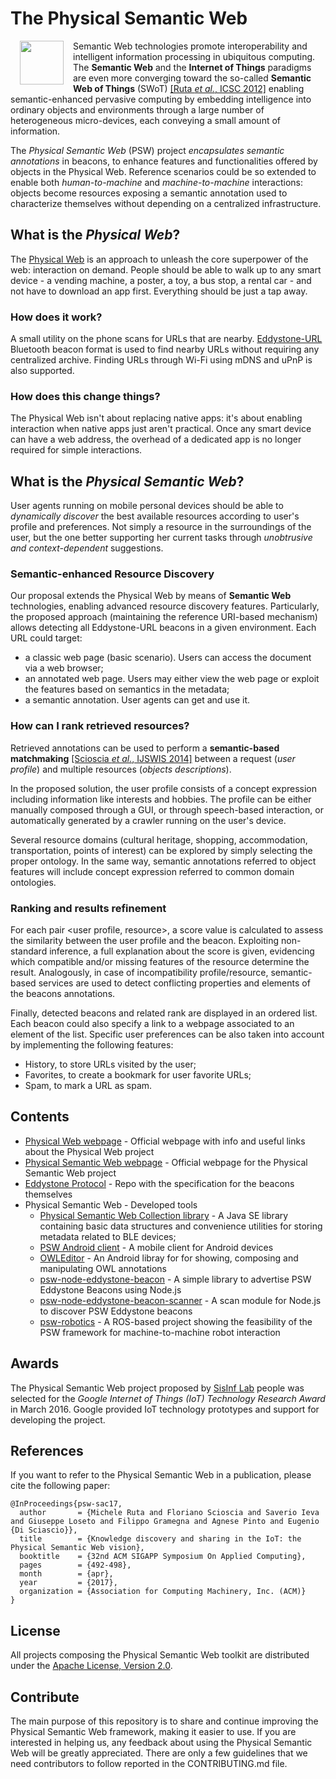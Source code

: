 # The Physical Semantic Web

<img align="left" src="http://sisinflab.poliba.it/swottools/physicalweb/img/psw.png" hspace="15" width="70px" style="float: left">

Semantic Web technologies promote interoperability and intelligent information processing in ubiquitous computing. The **Semantic Web** and the **Internet of Things** paradigms are even more converging toward the so-called **Semantic Web of Things** (SWoT) [[Ruta *et al.*, ICSC 2012]](http://sisinflab.poliba.it/publications/2012/RSD12/) enabling semantic-enhanced pervasive computing by embedding intelligence into ordinary objects and environments through a large number of heterogeneous micro-devices, each conveying a small amount of information.	

The *Physical Semantic Web* (PSW) project *encapsulates semantic annotations* in beacons, to enhance features and functionalities offered by objects in the Physical Web. Reference scenarios could be so extended to enable both *human-to-machine* and *machine-to-machine* interactions: objects become resources exposing a semantic annotation used to characterize themselves without depending on a centralized infrastructure.

## What is the *Physical Web*?

The [Physical Web](https://google.github.io/physical-web/) is an approach to unleash the core superpower of the web: interaction on demand. People should be able to walk up to any smart device - a vending machine, a poster, a toy, a bus stop, a rental car - and not have to download an app first. Everything should be just a tap away. 

### How does it work? 
A small utility on the phone scans for URLs that are nearby. [Eddystone-URL](https://github.com/google/eddystone) Bluetooth beacon format is used to find nearby URLs without requiring any centralized archive. Finding URLs through Wi-Fi using mDNS and uPnP is also supported.

### How does this change things? 
The Physical Web isn't about replacing native apps: it's about enabling interaction when native apps just aren't practical. Once any smart device can have a web address, the overhead of a dedicated app is no longer required for simple interactions.

## What is the *Physical Semantic Web*?

User agents running on mobile personal devices should be able to *dynamically discover* the best available resources according to user's profile and preferences. Not simply a resource in the surroundings of the user, but the one better supporting her current tasks through *unobtrusive and context-dependent* suggestions.

### Semantic-enhanced Resource Discovery
Our proposal extends the Physical Web by means of **Semantic Web** technologies, enabling advanced resource discovery features. Particularly, the proposed approach (maintaining the reference URI-based mechanism) allows detecting all Eddystone-URL beacons in a given environment. Each URL could target:

- a classic web page (basic scenario). Users can access the document via a web browser;
- an annotated web page. Users may either view the web page or exploit the features based on semantics in the metadata;
- a semantic annotation. User agents can get and use it.

### How can I rank retrieved resources? 
Retrieved annotations can be used to perform a **semantic-based matchmaking** [[Scioscia *et al.*, IJSWIS 2014]](http://sisinflab.poliba.it/publications/2014/SRLGIPD14/) between a request (*user profile*) and multiple resources (*objects descriptions*). 

In the proposed solution, the user profile consists of a concept expression including information like interests and hobbies. The profile can be either manually composed through a GUI, or through speech-based interaction, or automatically generated by a crawler running on the user's device.

Several resource domains (cultural heritage, shopping, accommodation, transportation, points of interest) can be explored by simply selecting the proper ontology. In the same way, semantic annotations referred to object features will include concept expression referred to common domain ontologies. 

### Ranking and results refinement
For each pair <user profile, resource>, a score value is calculated to assess the similarity between the user profile and the beacon.	Exploiting non-standard inference, a full explanation about the score is given, evidencing which compatible and/or missing features of the resource determine the result. Analogously, in case of incompatibility profile/resource, semantic-based services are used to detect conflicting properties and elements of the beacons annotations.

Finally, detected beacons and related rank are displayed in an ordered list. Each beacon could also specify a link to a webpage associated to an element of the list. Specific user preferences can be also taken into account by implementing the following features:

- History, to store URLs visited by the user;
- Favorites, to create a bookmark for user favorite URLs;
- Spam, to mark a URL as spam.

## Contents
* [Physical Web webpage](https://google.github.io/physical-web/) - Official webpage with info and useful links about the Physical Web project
* [Physical Semantic Web webpage](http://sisinflab.poliba.it/swottools/physicalweb/) - Official webpage for the Physical Semantic Web project
* [Eddystone Protocol](https://github.com/google/eddystone) - Repo with the specification for the beacons themselves
* Physical Semantic Web - Developed tools
    * [Physical Semantic Web Collection library](java/libs) - A Java SE library containing basic data structures and convenience utilities for storing metadata related to BLE devices;
    * [PSW Android client](android/PhysicalWeb) - A mobile client for Android devices    
    * [OWLEditor](android/OwlEditor) - An Android libray for for showing, composing and manipulating OWL annotations
    * [psw-node-eddystone-beacon](https://github.com/sisinflab-swot/psw-node-eddystone-beacon) - A simple library to advertise PSW Eddystone Beacons using Node.js
    * [psw-node-eddystone-beacon-scanner](https://github.com/sisinflab-swot/psw-node-eddystone-beacon-scanner) - A scan module for Node.js to discover PSW Eddystone beacons
    * [psw-robotics](https://github.com/sisinflab-swot/psw-robotics) - A ROS-based project showing the feasibility of the PSW framework for machine-to-machine robot interaction


## Awards

The Physical Semantic Web project proposed by [SisInf Lab](http://sisinflab.poliba.it/) people was selected for the *Google Internet of Things (IoT) Technology Research Award* in March 2016. Google provided IoT technology prototypes and support for developing the project.

## References

If you want to refer to the Physical Semantic Web in a publication, please cite the following paper:

```
@InProceedings{psw-sac17,
  author       = {Michele Ruta and Floriano Scioscia and Saverio Ieva and Giuseppe Loseto and Filippo Gramegna and Agnese Pinto and Eugenio {Di Sciascio}},
  title        = {Knowledge discovery and sharing in the IoT: the Physical Semantic Web vision},
  booktitle    = {32nd ACM SIGAPP Symposium On Applied Computing},
  pages        = {492-498},
  month        = {apr},
  year         = {2017},
  organization = {Association for Computing Machinery, Inc. (ACM)}
}
```

## License

All projects composing the Physical Semantic Web toolkit are distributed under the [Apache License, Version 2.0](http://www.apache.org/licenses/LICENSE-2.0).

## Contribute
The main purpose of this repository is to share and continue improving the Physical Semantic Web framework, making it easier to use. If you are interested in helping us, any feedback about using the Physical Semantic Web will be greatly appreciated. There are only a few guidelines that we need contributors to follow reported in the CONTRIBUTING.md file.
